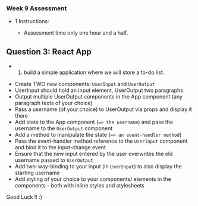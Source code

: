 ### Week 9 Assessment

- 1.Instructions:

  - Assessment time only one hour and a half.

## Question 3: React App

- 1. build a simple application where we will store a to-do list.

* Create TWO new components: `UserInput` and `UserOutput`
* UserInput should hold an input element, UserOutput two paragraphs
* Output multiple UserOutput components in the App component (any paragraph texts of your choice)
* Pass a username (of your choice) to UserOutput via props and display it there
* Add state to the App component (`=> the username`) and pass the username to the `UserOutput` component
* Add a method to manipulate the state (`=> an event-handler method`)
* Pass the event-handler method reference to the `UserInput` component and bind it to the input-change event
* Ensure that the new input entered by the user overwrites the old username passed to `UserOutput`
* Add two-way-binding to your input (in `UserInput`) to also display the starting username
* Add styling of your choice to your components/ elements in the components - both with inline styles and stylesheets

Good Luck !! :)

